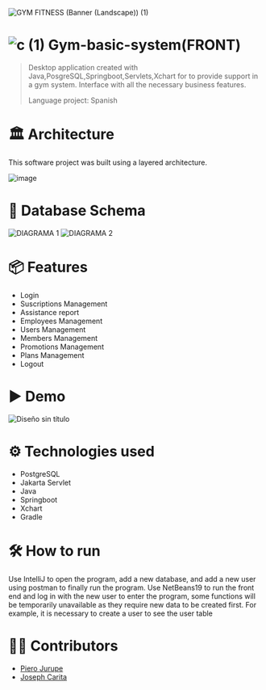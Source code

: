 ![GYM FITNESS (Banner (Landscape)) (1)](https://github.com/user-attachments/assets/42b6e915-2f20-46b3-8fcc-4abf2a2b44af)
#  ![c (1)](https://github.com/user-attachments/assets/7e515e7e-9318-41f7-8a54-897f458f0979) Gym-basic-system(FRONT)
> Desktop application created with Java,PosgreSQL,Springboot,Servlets,Xchart for to provide support in a gym system.
> Interface with all the necessary business features.
>
> Language project: Spanish

# 🏛 Architecture
This software project was built using a layered architecture.

![image](https://github.com/user-attachments/assets/83760419-6df8-4ab1-8400-176bc2dc9701)

# 📄 Database Schema

![DIAGRAMA 1](https://github.com/user-attachments/assets/610be691-ca47-4c99-a442-43546b653964) ![DIAGRAMA 2](https://github.com/user-attachments/assets/c55f43ab-9b44-47f8-874d-87dca013dfe8)

# 📦 Features
* Login
* Suscriptions Management
* Assistance report
* Employees Management
* Users Management
* Members Management
* Promotions Management
* Plans Management
* Logout
  
# ▶ Demo
![Diseño sin título](https://github.com/user-attachments/assets/18eb39b4-1a15-4b5e-b251-f702c2c79423)

# ⚙ Technologies used
* PostgreSQL
* Jakarta Servlet
* Java 
* Springboot
* Xchart
* Gradle

# 🛠 How to run
Use IntelliJ to open the program, add a new database, and add a new user using postman to finally run the program. Use NetBeans19 to run the front end and log in with the new user to enter the program, some functions will be temporarily unavailable as they require new data to be created first. For example, it is necessary to create a user to see the user table
# 👷‍♀️ Contributors
* [Piero Jurupe](https://github.com/PieroJurupe)
* [Joseph Carita](https://github.com/jcaritam)
    
